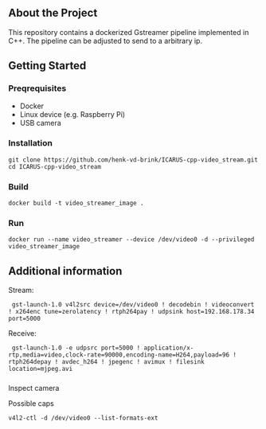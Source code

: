 ## About the Project
This repository contains a dockerized Gstreamer pipeline implemented in C++. The pipeline can be adjusted to send to a arbitrary ip.

## Getting Started

### Preqrequisites
- Docker
- Linux device (e.g. Raspberry Pi)
- USB camera

### Installation
```
git clone https://github.com/henk-vd-brink/ICARUS-cpp-video_stream.git
cd ICARUS-cpp-video_stream
```

### Build
```
docker build -t video_streamer_image .
```

### Run
```
docker run --name video_streamer --device /dev/video0 -d --privileged video_streamer_image
```

## Additional information

Stream:
```
 gst-launch-1.0 v4l2src device=/dev/video0 ! decodebin ! videoconvert ! x264enc tune=zerolatency ! rtph264pay ! udpsink host=192.168.178.34 port=5000
```
 
Receive:
```
 gst-launch-1.0 -e udpsrc port=5000 ! application/x-rtp,media=video,clock-rate=90000,encoding-name=H264,payload=96 ! rtph264depay ! avdec_h264 ! jpegenc ! avimux ! filesink location=mjpeg.avi
```

### 
Inspect camera

Possible caps
```
v4l2-ctl -d /dev/video0 --list-formats-ext
```





